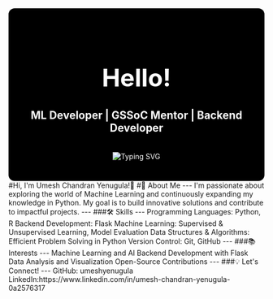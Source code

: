 <div align="center" style="background-color:#000; color:#fff; padding:40px 20px; border-radius:12px;">
  <h1 style="font-size:3rem;">Hello!</h1>
  <h2 style="margin-top:10px;
---
 font-weight:400;">ML Developer | GSSoC Mentor | Backend Developer</h2>
  <br/>

  <img src="https://readme-typing-svg.herokuapp.com?font=Fira+Code&size=45&duration=3000&pause=500&color=#888888&center=true&vCenter=true&width=700&lines=Welcome+to+my+profile!;" alt="Typing SVG" />

</div>
#Hi, I'm Umesh Chandran Yenugula!👋
#🚀 About Me
---
I'm passionate about exploring the world of Machine Learning and continuously expanding my knowledge in Python. My goal is to build innovative solutions and contribute to impactful projects.
---
###🛠️ Skills
---
Programming Languages: Python, R
Backend Development: Flask
Machine Learning: Supervised & Unsupervised Learning, Model Evaluation
Data Structures & Algorithms: Efficient Problem Solving in Python
Version Control: Git, GitHub
---
###📚 Interests
---
Machine Learning and AI
Backend Development with Flask
Data Analysis and Visualization
Open-Source Contributions
---
###💡 Let's Connect!
---
GitHub: umeshyenugula
LinkedIn:https://www.linkedin.com/in/umesh-chandran-yenugula-0a2576317
<!---
umeshyenugula/umeshyenugula is a ✨ special ✨ repository because its `README.md` (this file) appears on your GitHub profile.
You can click the Preview link to take a look at your changes.
--->
